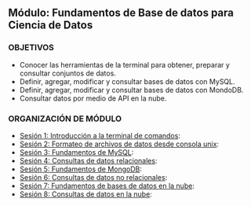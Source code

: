 ## Módulo: Fundamentos de Base de datos para Ciencia de Datos

### OBJETIVOS
- Conocer las herramientas de la terminal para obtener, preparar y consultar conjuntos de datos.
- Definir, agregar, modificar y consultar bases de datos con MySQL.
- Definir, agregar, modificar y consultar bases de datos con MondoDB.
- Consultar datos por medio de API en la nube.

### ORGANIZACIÓN DE MÓDULO

- [Sesión 1: Introducción a la terminal de comandos](Sesion-01/):
- [Sesión 2: Formateo de archivos de datos desde consola unix](Sesion-02/):
- [Sesión 3: Fundamentos de MySQL](Sesion-03/):
- [Sesión 4: Consultas de datos relacionales](Sesion-04/):
- [Sesión 5: Fundamentos de MongoDB](Sesion-05/):
- [Sesión 6: Consultas de datos no relacionales](Sesion-06/):
- [Sesión 7: Fundamentos de bases de datos en la nube](Sesion-07/):
- [Sesión 8: Consultas de datos en la nube](Sesion-08/):
